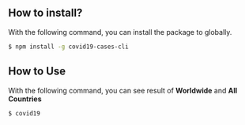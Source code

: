 ## How to install?

With the following command, you can install the package to globally.

```bash
$ npm install -g covid19-cases-cli
```

## How to Use

With the following command, you can see result of **Worldwide** and **All Countries**

```bash
$ covid19
```

